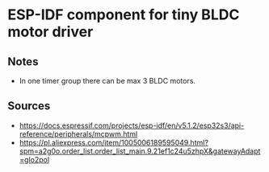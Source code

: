 # ESP-IDF component for tiny BLDC motor driver

## Notes
* In one timer group there can be max 3 BLDC motors.

## Sources
* https://docs.espressif.com/projects/esp-idf/en/v5.1.2/esp32s3/api-reference/peripherals/mcpwm.html
* https://pl.aliexpress.com/item/1005006189595049.html?spm=a2g0o.order_list.order_list_main.9.21ef1c24u5zhpX&gatewayAdapt=glo2pol
